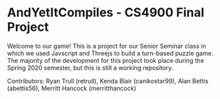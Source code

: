# AndYetItCompiles - CS4900 Final Project
Welcome to our game!
This is a project for our Senior Seminar class in which we used Javscript and Threejs to build a turn-based puzzle game. The majority of the development for this project took place during the Spring 2020 semester, but this is still a working repository. 

Contributors: Ryan Trull (retrull), Kenda Blair (canikostar99), Alan Bettis (abettis56), Merritt Hancock (merritthancock)
